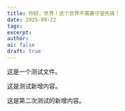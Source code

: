 ```yaml
---
title: 你好，世界！这个世界不需要守望先锋！
date: 2025-09-22
tags: 
excerpt: 
author: 
ai: false
draft: true
---
```


这是一个测试文件。

这是测试新增内容。

这是第二次测试的新增内容。
